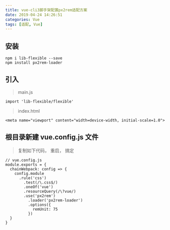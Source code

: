 ```yaml
---
title: vue-cli3脚手架配置px2rem适配方案
date: 2019-04-24 14:26:51
categories: Vue
tags: [适配, Vue]
---
```


## 安装
```
npm i lib-flexible --save
npm install px2rem-loader
```

## 引入
> main.js

```
import 'lib-flexible/flexible'
```
> index.html

```
<meta name="viewport" content="width=device-width, initial-scale=1.0">
```


## 根目录新建 vue.config.js 文件
> 复制如下代码， 重启， 搞定

```
// vue.config.js
module.exports = {
  chainWebpack: config => {
    config.module
      .rule('css')
        .test(/\.css$/)
        .oneOf('vue')
        .resourceQuery(/\?vue/)
        .use('px2rem')
          .loader('px2rem-loader')
          .options({
            remUnit: 75
          })
  }
}
```



<div style='display: none;'>
谢谢最可爱的贝玺
</div>















